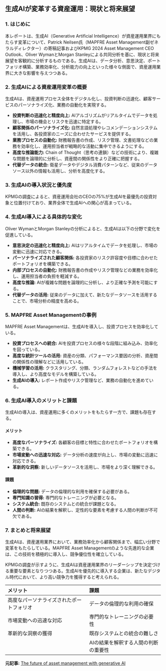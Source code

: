 ## 生成AIが変革する資産運用：現状と将来展望

### 1. はじめに

本レポートは、生成AI（Generative Artificial Intelligence）が資産運用業界にもたらす変革について、Patrick Neilsen氏（MAPFRE Asset Management副ゼネラルディレクター）の寄稿記事およびKPMG 2024 Asset Management CEO Outlook、Oliver WymanとMorgan Stanleyによる共同分析を基に、現状と将来展望を客観的に分析するものである。生成AIは、データ分析、意思決定、ポートフォリオ構築、業務効率化、分析能力の向上といった様々な側面で、資産運用業界に大きな影響を与えつつある。

### 2. 生成AIによる資産運用変革の概要

生成AIは、資産運用プロセス全体をデジタル化し、投資判断の迅速化、顧客サービスのパーソナライズ化、業務の自動化を実現する。

* **投資判断の迅速化と精度向上:** AIアルゴリズムがリアルタイムでデータを処理し、市場の機会とリスクを迅速に特定する。
* **顧客関係のパーソナライズ化:** 自然言語処理やレコメンデーションシステムを活用し、各投資家のニーズに合わせたサービスを提供する。
* **業務プロセスの自動化:** 財務報告書の作成、リスク管理、文書処理などの業務を効率化し、運用担当者が戦略的な活動に集中できるようにする。
* **高度な推論能力:** Chain of Thought（思考の連鎖）などの技術により、複雑な問題を論理的に分析し、資産間の関係性をより正確に把握する。
* **代替データの統合:** 衛星データやデジタル消費パターンなど、従来のデータソース以外の情報も活用し、分析を高度化する。

### 3. 生成AIの導入状況と優先度

KPMGの調査によると、資産運用会社のCEOの75%が生成AIを最優先の投資対象と位置付けており、業界全体で生成AIへの関心が高まっている。

### 4. 生成AI導入による具体的な変化

Oliver WymanとMorgan Stanleyの分析によると、生成AIは以下の分野で変化を促進している。

* **意思決定の迅速化と精度向上:** AIはリアルタイムでデータを処理し、市場の変動に迅速に対応できる。
* **パーソナライズされた顧客関係:** 各投資家のリスク許容度や目標に合わせたポートフォリオを構築できる。
* **内部プロセスの自動化:** 財務報告書の作成やリスク管理などの業務を効率化し、運用担当者の負担を軽減する。
* **高度な推論:** AIが複雑な問題を論理的に分析し、より正確な予測を可能にする。
* **代替データの活用:** 従来のデータに加えて、新たなデータソースを活用することで、市場分析の精度を高める。

### 5. MAPFRE Asset Managementの事例

MAPFRE Asset Managementは、生成AIを導入し、投資プロセスを効率化している。

* **投資プロセスへの統合:** AIを投資プロセスの様々な段階に組み込み、効率化を図っている。
* **高度な統計ツールの活用:** 資産の分類、パフォーマンス要因の分析、資産間の関係性の理解などに活用している。
* **機械学習の活用:** クラスタリング、分類、ランダムフォレストなどの手法を導入し、より高度なモデルを構築している。
* **生成AIの導入:** レポート作成やリスク管理など、業務の自動化を進めている。

### 6. 生成AI導入のメリットと課題

生成AIの導入は、資産運用に多くのメリットをもたらす一方で、課題も存在する。

#### メリット

* **高度なパーソナライズ:** 各顧客の目標と特性に合わせたポートフォリオを構築できる。
* **市場変動への迅速な対応:** データ分析の速度が向上し、市場の変動に迅速に対応できる。
* **革新的な洞察:** 新しいデータソースを活用し、市場をより深く理解できる。

#### 課題

* **倫理的な問題:** データの倫理的な利用を確保する必要がある。
* **専門知識の習得:** 専門的なトレーニングが必要となる。
* **システム統合:** 既存のシステムとの統合が課題となる。
* **人間の判断:** AIの結果を解釈し、定性的な要素を考慮する人間の判断が不可欠である。

### 7. まとめと将来展望

生成AIは、資産運用業界において、業務効率化から顧客関係まで、幅広い分野で変革をもたらしている。MAPFRE Asset Managementのような先進的な企業は、この技術を積極的に導入し、競争優位性を確立している。

KPMGの調査が示すように、生成AIは資産運用業界のリーダーシップを決定づける重要な要素となりつつある。生成AIを優先的に導入する企業は、新たなデジタル時代において、より高い競争力を獲得すると考えられる。

| メリット | 課題 |
| :---------------------------------------- | :---------------------------------------- |
| 高度なパーソナライズされたポートフォリオ | データの倫理的な利用の確保 |
| 市場変動への迅速な対応 | 専門的なトレーニングの必要性 |
| 革新的な洞察の獲得 | 既存システムとの統合の難しさ |
| | AIの結果を解釈する人間の判断の重要性 |


**元記事:** [The future of asset management with generative AI](http://www.actuarialpost.co.uk/news/article/the-future-of-asset-management-with-generative-ai-24550.htm)